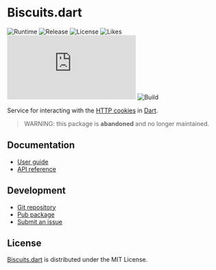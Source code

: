 # Biscuits.dart
![Runtime](https://badgen.net/pub/sdk-version/biscuits) ![Release](https://badgen.net/pub/v/biscuits) ![License](https://badgen.net/pub/license/biscuits) ![Likes](https://badgen.net/pub/likes/biscuits) ![Coverage](https://badgen.net/coveralls/c/github/cedx/biscuits.dart) ![Build](https://badgen.net/github/checks/cedx/biscuits.dart/main)

Service for interacting with the [HTTP cookies](https://developer.mozilla.org/en-US/docs/Web/HTTP/Cookies) in [Dart](https://dart.dev).

> WARNING: this package is **abandoned** and no longer maintained.

## Documentation
- [User guide](https://cedx.github.io/biscuits.dart)
- [API reference](https://pub.dev/documentation/biscuits)

## Development
- [Git repository](https://github.com/cedx/biscuits.dart)
- [Pub package](https://pub.dev/packages/biscuits)
- [Submit an issue](https://github.com/cedx/biscuits.dart/issues)

## License
[Biscuits.dart](https://cedx.github.io/biscuits.dart) is distributed under the MIT License.
